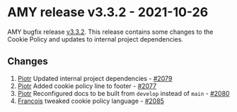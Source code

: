 # AMY release v3.3.2 - 2021-10-26

AMY bugfix release [v3.3.2][]. This release contains some changes to the Cookie Policy
and updates to internal project dependencies.


## Changes

1. [Piotr][] Updated internal project dependencies - [#2079](https://github.com/carpentries/amy/pull/2079)
3. [Piotr][] Added cookie policy line to footer - [#2077](https://github.com/carpentries/amy/pull/2077)
4. [Piotr][] Reconfigured docs to be built from `develop` instead of `main` - [#2080](https://github.com/carpentries/amy/pull/2080)
5. [François][]  tweaked cookie policy language - [#2085](https://github.com/carpentries/amy/pull/2085)


[v3.3.2]: https://github.com/carpentries/amy/milestone/85
[Piotr]: https://github.com/pbanaszkiewicz
[François]: https://github.com/fmichonneau
